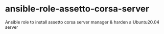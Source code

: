 # ansible-role-assetto-corsa-server
Ansible role to install assetto corsa server manager &amp; harden a Ubuntu20.04 server
